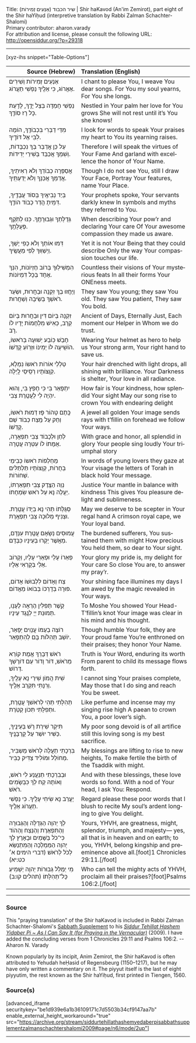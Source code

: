 <html>
<head></head>
<body>
Title: שיר הכבוד (אַנְעִים זְמִירוֹת)‏ | Shir haKavod (An'im Zemirot), part eight of the Shir haYiḥud (interpretive translation by Rabbi Zalman Schachter-Shalomi)<br />
Primary contributor: aharon.varady<br />
For attribution and license, please consult the following URL: <a href="http://opensiddur.org/?p=29318">http://opensiddur.org/?p=29318</a>
<p />
<hr />

[xyz-ihs snippet="Table-Options"]<table style="margin-left: auto; margin-right: auto;" class="draggable">
<thead><tr><th id="x" style="text-align: right;">Source (Hebrew)</th><th style="text-align: left;">Translation (English)</th></tr></thead>
<tbody>
<tr><td style="vertical-align:top;">
<div class="liturgy" lang="he">
אַנְעִים זְמִירוֹת 
וְשִׁירִים אֶאֱרוֹג, 
כִּי אֵלֶֽיךָ נַפְשִׁי 
תַעֲרוֹג.
</span></div></td>
 
<td style="vertical-align:top;">
<div class="english" lang="en">
I chant to please You, 
I weave You dear songs.
For You my soul yearns, 
For You she longs.
</div></td></tr>


<tr><td style="vertical-align:top;">
<div class="liturgy" lang="he">
נַפְשִׁי חָמְדָה 
בְּצֵל יָדֶֽךָ, 
לָדַֽעַת 
כָּל רָז סוֹדֶֽךָ.
</span></div></td>
 
<td style="vertical-align:top;">
<div class="english" lang="en">
Nestled in Your palm 
her love for You grows
She will not rest 
until it’s You she knows!
</div></td></tr>


<tr><td style="vertical-align:top;">
<div class="liturgy" lang="he">
מִדֵּי דַבְּרִי 
בִּכְבוֹדֶֽךָ, 
הוֹמֶה לִבִּי 
אֶל דּוֹדֶֽיךָ.
</span></div></td>
 
<td style="vertical-align:top;">
<div class="english" lang="en">
I look for words 
to speak Your praises
my heart to You 
its yearning raises.
</div></td></tr>


<tr><td style="vertical-align:top;">
<div class="liturgy" lang="he">
עַל כֵּן אֲדַבֵּר 
בְּךָ נִכְבָּדוֹת, 
וְשִׁמְךָ אֲכַבֵּד 
בְּשִׁירֵי יְדִידוֹת.
</span></div></td>
 
<td style="vertical-align:top;">
<div class="english" lang="en">
Therefore I will speak 
the virtues of Your Fame
And garland with excellence 
the honor of Your Name.
</div></td></tr>


<tr><td style="vertical-align:top;">
<div class="liturgy" lang="he">
<span class="acrostic">אֲ</span>סַפְּרָה כְבוֹדְךָ 
וְלֹא רְאִיתִֽיךָ, 
אֲדַמְּךָ אֲכַנְּךָ 
וְלֹא יְדַעְתִּֽיךָ.
</span></div></td>
 
<td style="vertical-align:top;">
<div class="english" lang="en">
Though I do not see You, <span class="acrostic"> </span>
still I draw Your Face,
Portray Your features, 
name Your Place.
</div></td></tr>


<tr><td style="vertical-align:top;">
<div class="liturgy" lang="he">
<span class="acrostic">בְּ</span>יַד נְבִיאֶֽיךָ 
בְּסוֹד עֲבָדֶֽיךָ, 
דִּמִּֽיתָ הֲדַר 
כְבוֹד הוֹדֶֽךָ.
</span></div></td>
 
<td style="vertical-align:top;">
<div class="english" lang="en">
Your prophets spoke, <span class="acrostic"> </span>
Your servants darkly knew
In symbols and myths 
they referred to You.
</div></td></tr>


<tr><td style="vertical-align:top;">
<div class="liturgy" lang="he">
<span class="acrostic">גְּ</span>דֻלָּתְךָ 
וּגְבוּרָתֶֽךָ. 
כִּנּוּ לְתֹֽקֶף 
פְּעֻלָּתֶֽךָ.
</span></div></td>
 
<td style="vertical-align:top;">
<div class="english" lang="en">
When describing Your pow’r <span class="acrostic"> </span>
and declaring Your care
Of Your awesome compassion 
they made us aware.
</div></td></tr>


<tr><td style="vertical-align:top;">
<div class="liturgy" lang="he">
<span class="acrostic">דִּ</span>מּוּ אוֹתְךָ 
וְלֹא כְפִי יֶשְׁךָ, 
וַיְשַׁוּֽוּךָ 
לְפִי מַעֲשֶֽׂיךָ.
</span></div></td>
 
<td style="vertical-align:top;">
<div class="english" lang="en">
Yet it is not Your Being <span class="acrostic"> </span>
that they could describe
Only the way Your compassion 
touches our life.
</div></td></tr>


<tr><td style="vertical-align:top;">
<div class="liturgy" lang="he">
<span class="acrostic">הִ</span>מְשִׁילֽוּךָ 
בְּרוֹב חֶזְיוֹנוֹת, 
הִנְּךָ אֶחָד 
בְּכָל דִּמְיוֹנוֹת.
</span></div></td>
 
<td style="vertical-align:top;">
<div class="english" lang="en">
Countless their visions <span class="acrostic"> </span>
of Your mysterious feats
In all their forms 
Your ONEness meets.
</div></td></tr>


<tr><td style="vertical-align:top;">
<div class="liturgy" lang="he">
<span class="acrostic">וַ</span>יֶּחֱזוּ בְךָ 
זִקְנָה וּבַחֲרוּת, 
וּשְׂעַר רֹאשְׁךָ 
בְּשֵׂיבָה וְשַׁחֲרוּת.
</span></div></td>
 
<td style="vertical-align:top;">
<div class="english" lang="en">
They saw You young; <span class="acrostic"> </span>
they saw You old.
They saw You patient, 
They saw You bold.
</div></td></tr>


<tr><td style="vertical-align:top;">
<div class="liturgy" lang="he">
<span class="acrostic">זִ</span>קְנָה בְּיוֹם דִּין 
וּבַחֲרוּת בְּיוֹם קְרָב, 
כְּאִישׁ מִלְחָמוֹת 
יָדָיו לוֹ רָב.
</span></div></td>
 
<td style="vertical-align:top;">
<div class="english" lang="en">
Ancient of Days, <span class="acrostic"> </span>
Eternally Just, 
Each moment our Helper 
in Whom we do trust. 
</div></td></tr>


<tr><td style="vertical-align:top;">
<div class="liturgy" lang="he">
<span class="acrostic">חָ</span>בַשׁ כּֽוֹבַע 
יְשׁוּעָה בְּרֹאשוֹ, 
הוֹשִֽׁיעָה לּוֹ יְמִינוֹ 
וּזְרֽוֹעַ קָדְשׁוֹ.
</span></div></td>
 
<td style="vertical-align:top;">
<div class="english" lang="en">
Wearing Your helmet <span class="acrostic"> </span>
as hero to help us
Your strong arm, 
Your right hand to save us.
</div></td></tr>


<tr><td style="vertical-align:top;">
<div class="liturgy" lang="he">
<span class="acrostic">טַ</span>לְלֵי אוֹרוֹת 
רֹאשוֹ נִמְלָא, 
קְוֻצּוֹתָיו 
רְסִֽיסֵי לָֽיְלָה.
</span></div></td>
 
<td style="vertical-align:top;">
<div class="english" lang="en">
Your hair drenched with light drops, <span class="acrostic"> </span>
all shining with brilliance.
Your Darkness is shelter, 
Your love in all radiance.
</div></td></tr>


<tr><td style="vertical-align:top;">
<div class="liturgy" lang="he">
<span class="acrostic">יִ</span>תְפָּאֵר בִּי 
כִּי חָפֵץ בִּי, 
וְהוּא יִהְיֶה לִי 
לַעֲטֶֽרֶת צְבִי.
</span></div></td>
 
<td style="vertical-align:top;">
<div class="english" lang="en">
How fair is Your kindness, <span class="acrostic"> </span>
how splendid Your sight
May our song rise to crown You 
with endearing delight
</div></td></tr>


<tr><td style="vertical-align:top;">
<div class="liturgy" lang="he">
<span class="acrostic">כֶּֽ</span>תֶם טָהוֹר פָּז 
דְּמוּת רֹאשוֹ, 
וְחַק עַל מֵֽצַח 
כְּבוֹד שֵׁם קָדְשׁוֹ.
</span></div></td>
 
<td style="vertical-align:top;">
<div class="english" lang="en">
A jewel all golden <span class="acrostic"> </span>
Your image sends rays
with t’fillin on forehead 
we follow Your ways.
</div></td></tr>


<tr><td style="vertical-align:top;">
<div class="liturgy" lang="he">
<span class="acrostic">לְ</span>חֵן וּלְכָבוֹד 
צְבִי תִפְאָרָה, 
אֻמָּתוֹ לוֹ 
עִטְּרָה עֲטָרָה.
</span></div></td>
 
<td style="vertical-align:top;">
<div class="english" lang="en">
With grace and honor, <span class="acrostic"> </span>
all splendid in glory
Your people sing loudly 
Your triumphal story
</div></td></tr>


<tr><td style="vertical-align:top;">
<div class="liturgy" lang="he">
<span class="acrostic">מַ</span>חְלְפוֹת רֹאשוֹ 
כְּבִימֵי בְחֻרוֹת, 
קְוֻצּוֹתָיו 
תַּלְתַּלִּים שְׁחוֹרוֹת.
</span></div></td>
 
<td style="vertical-align:top;">
<div class="english" lang="en">
In words of young lovers <span class="acrostic"> </span>
they gaze at Your visage
the letters of Torah in black 
hold Your message.
</div></td></tr>


<tr><td style="vertical-align:top;">
<div class="liturgy" lang="he">
<span class="acrostic">נְ</span>וֵה הַצֶּֽדֶק 
צְבִי תִפְאַרְתּוֹ, 
יַעֲלֶה נָּא 
עַל רֹאש שִׂמְחָתוֹ.
</span></div></td>
 
<td style="vertical-align:top;">
<div class="english" lang="en">
Justice Your mantle <span class="acrostic"> </span>
in balance with kindness
This gives You pleasure 
delight and sublimeness.
</div></td></tr>


<tr><td style="vertical-align:top;">
<div class="liturgy" lang="he">
<span class="acrostic">סְ</span>גֻלָּתוֹ תְּהִי נָא 
בְיָדוֹ עֲטֶֽרֶת. 
וּצְנִיף מְלוּכָה 
צְבִי תִפְאֶֽרֶת.
</span></div></td>
 
<td style="vertical-align:top;">
<div class="english" lang="en">
May we deserve to be scepter <span class="acrostic"> </span>
in Your regal hand
A crimson royal cape, 
we Your loyal band.
</div></td></tr>


<tr><td style="vertical-align:top;">
<div class="liturgy" lang="he">
<span class="acrostic">עֲ</span>מוּסִים נְשָׂאָם 
עֲטֶֽרֶת עִנְּדָם, 
מֵאֲשֶׁר יָקְרוּ 
בְעֵינָיו כִּבְּדָם.
</span></div></td>
 
<td style="vertical-align:top;">
<div class="english" lang="en">
The burdened sufferers, <span class="acrostic"> </span>
You sustained them with might
How precious You held them, 
so dear to Your sight.
</div></td></tr>


<tr><td style="vertical-align:top;">
<div class="liturgy" lang="he">
<span class="acrostic">פְּ</span>אֵרוֹ עָלַי 
וּפְאֵרִי עָלָיו, 
וְקָרוֹב אֵלַי 
בְּקָרְאִי אֵלָיו.
</span></div></td>
 
<td style="vertical-align:top;">
<div class="english" lang="en">
Your glory my pride is, <span class="acrostic"> </span>
my delight for Your care
So close You are, 
to answer my pray’r.
</div></td></tr>


<tr><td style="vertical-align:top;">
<div class="liturgy" lang="he">
<span class="acrostic">צַ</span>ח וְאָדוֹם 
לִלְבוּשׁוֹ אָדוֹם, 
פּוּרָה בְּדָרְכוֹ 
בְּבוֹאוֹ מֵאֱדוֹם.
</span></div></td>
 
<td style="vertical-align:top;">
<div class="english" lang="en">
Your shining face <span class="acrostic"> </span>
illumines my days
I am awed by the magic 
revealed in Your ways.
</div></td></tr>


<tr><td style="vertical-align:top;">
<div class="liturgy" lang="he">
<span class="acrostic">קֶֽ</span>שֶׁר תְּפִלִּין 
הֶרְאָה לֶעָנָו, 
תְּמוּנַת יְיָ 
לְנֶֽגֶד עֵינָיו.
</span></div></td>
 
<td style="vertical-align:top;">
<div class="english" lang="en">
To Moshe You showed <span class="acrostic"> </span>
Your Head-T’fillin’s knot
Your image was clear 
in his mind and his thought.
</div></td></tr>


<tr><td style="vertical-align:top;">
<div class="liturgy" lang="he">
<span class="acrostic">ר</span>וֹצֶה בְעַמּוֹ 
עֲנָוִים יְפָאֵר, 
יוֹשֵׁב תְּהִלּוֹת 
בָּם לְהִתְפָּאֵר.
</span></div></td>
 
<td style="vertical-align:top;">
<div class="english" lang="en">
Though humble Your folk, <span class="acrostic"> </span>
they are Your proud fame
You’re enthroned on their praises; 
they honor Your Name.
</div></td></tr>


<tr><td style="vertical-align:top;">
<div class="liturgy" lang="he">
רֹאשׁ דְּבָרְךָ אֱמֶת 
קוֹרֵא מֵרֹאשׁ, 
דּוֹר וָדוֹר עַם 
דּוֹרֶשְׁךָ דְּרוֹשׁ.
</span></div></td>
 
<td style="vertical-align:top;">
<div class="english" lang="en">
Truth is Your Word, 
enduring its worth
From parent to child 
its message flows forth.
</div></td></tr>


<tr><td style="vertical-align:top;">
<div class="liturgy" lang="he">
<span class="acrostic">שִׁ</span>ית הֲמוֹן 
שִׁירַי נָא עָלֶֽיךָ, 
וְרִנָּתִי 
תִּקְרַב אֵלֶֽיךָ.
</span></div></td>
 
<td style="vertical-align:top;">
<div class="english" lang="en">
I cannot sing <span class="acrostic"> </span>
Your praises complete,
May those that I do sing 
and reach You be sweet.
</div></td></tr>


<tr><td style="vertical-align:top;">
<div class="liturgy" lang="he">
<span class="acrostic">תְּ</span>הִלָּתִי תְּהִי 
לְרֹאשׁךָ עֲטֶֽרֶת, 
וּתְפִלָּתִי 
תִּכּוֹן קְטֹֽרֶת.
</span></div></td>
 
<td style="vertical-align:top;">
<div class="english" lang="en">
Like perfume and incense <span class="acrostic"> </span>
may my singing rise high
A paean to crown You, 
a poor lover’s sigh.
</div></td></tr>


<tr><td style="vertical-align:top;">
<div class="liturgy" lang="he">
תִּיקַר שִׁירַת רָשׁ 
בְּעֵינֶֽיךָ, 
כַּשִּׁיר יוּשַׁר 
עַל קָרְבָּנֶֽיךָ.
</span></div></td>
 
<td style="vertical-align:top;">
<div class="english" lang="en">
My poor song devoid is 
of all artifice
still this loving song 
is my best sacrifice.
</div></td></tr>


<tr><td style="vertical-align:top;">
<div class="liturgy" lang="he">
בִּרְכָתִי תַעֲלֶה 
לְרֹאשׁ מַשְבִּיר, 
מְחוֹלֵל וּמוֹלִיד 
צַדִּיק כַּבִּיר.
</span></div></td>
 
<td style="vertical-align:top;">
<div class="english" lang="en">
My blessings are lifting 
to rise to new heights,
To make fertile the birth 
of the Tsaddik with might.
</div></td></tr>


<tr><td style="vertical-align:top;">
<div class="liturgy" lang="he">
וּבְבִרְכָתִי 
תְנַעֲנַע לִי רֹאשׁ, 
וְאוֹתָהּ קַח לְךָ 
כִּבְשָׂמִים רֹאשׁ.
</span></div></td>
 
<td style="vertical-align:top;">
<div class="english" lang="en">
And with these blessings, 
these love words so fond.
With a nod of Your head, 
I ask You: Respond. 
</div></td></tr>


<tr><td style="vertical-align:top;">
<div class="liturgy" lang="he">
יֶעֱרַב נָא 
שִׂיחִי עָלֶֽיךָ. 
כִּי נַפְשִׁי 
תַעֲרוֹג אֵלֶֽיךָ.
</span></div></td>
 
<td style="vertical-align:top;">
<div class="english" lang="en">
Regard please these poor words 
that I blush to recite
My soul’s ardent longing 
to give You delight.
</div></td></tr>


<tr><td style="vertical-align:top;">
<div class="liturgy" lang="he">
לְךָ יְהוָה הַגְּדֻלָּה וְהַגְּבוּרָה 
וְהַתִּפְאֶרֶת וְהַנֵּצַח וְהַהוֹד 
כִּי־כֹל בַּשָּׁמַיִם וּבָאָרֶץ 
לְךָ יְהוָה הַמַּמְלָכָה 
וְהַמִּתְנַשֵּׂא לְכֹל לְרֹאשׁ׃ <span class="citation">(דברי הימים א׳ כט:יא)</span>
</span></div></td>
 
<td style="vertical-align:top;">
<div class="english" lang="en">
Yours, YHVH, are greatness, might, 
splendor, triumph, and majesty—
yes, all that is in heaven and on earth; 
to you, YHVH, belong kingship 
and preeminence above all.[foot]1 Chronicles 29:11.[/foot]
</div></td></tr>


<tr><td style="vertical-align:top;">
<div class="liturgy" lang="he">
מִי יְמַלֵּל גְּבוּרוֹת יְהוָה 
יַשְׁמִיעַ כָּל־תְּהִלָּתוֹ׃ <span class="citation">(תהלים קו:ב)</span>
</span></div></td>
 
<td style="vertical-align:top;">
<div class="english" lang="en">
Who can tell the mighty acts of YHVH, 
proclaim all their praises?[foot]Psalms 106:2.[/foot]
</div></td></tr>
</tbody></table>

<hr />

<h3>Source</h3>

This "praying translation" of the Shir haKavod is included in Rabbi Zalman Schachter-Shalomi's <a href="http://opensiddur.org/?p=29177">Sabbath Supplement</a> to his <em><a href="http://opensiddur.org/?p=177">Siddur Tehillat Hashem Yidaber Pi ~ As I Can Say It (for Praying in the Vernacular)</a></em> (2009). I have added the concluding verses from 1 Chronicles 29:11 and Psalms 106:2. --Aharon N. Varady

Known popularly by its incipit, Anim Zemirot, the Shir haKavod is often attributed to Yehudah heḤasid of Regensbeurg (1150–1217), but he may have only written a commentary on it. The piyyut itself is the last of eight piyyutim, the rest known as the Shir haYiḥud, first printed in Tiengen, 1560.

<h3>Source(s)</h3>

[advanced_iframe securitykey="be1d939e6a1b36109171c7d5503b34cf9147aa7b" enable_external_height_workaround="true" src="https://archive.org/stream/siddurtehillathashemyedaberpisabbathsupplementzalmanschachtershalomi2009#page/n6/mode/2up"]

<hr />

&nbsp;
</body>
</html>